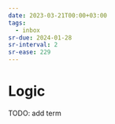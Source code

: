 ```yaml
---
date: 2023-03-21T00:00+03:00
tags:
  - inbox
sr-due: 2024-01-28
sr-interval: 2
sr-ease: 229
---
```


# Logic

TODO: add term

